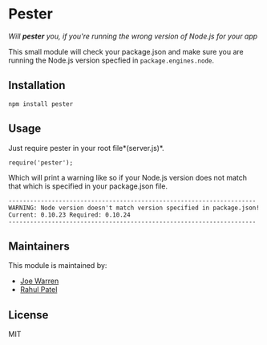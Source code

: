 Pester
===

*Will __pester__ you, if you're running the wrong version of Node.js for your app*

This small module will check your package.json and make sure you are running the Node.js version specfied in `package.engines.node`.

## Installation

```
npm install pester
```

## Usage
Just require pester in your root file*(server.js)*.

```
require('pester');
```

Which will print a warning like so if your Node.js version does not match that which is specified in your package.json file.

```
---------------------------------------------------------------------
WARNING: Node version doesn't match version specified in package.json!
Current: 0.10.23 Required: 0.10.24
---------------------------------------------------------------------
```

## Maintainers

This module is maintained by:

* [Joe Warren](http://github.com/joezo)
* [Rahul Patel](http://github.com/rahulpatel)

## License
MIT
